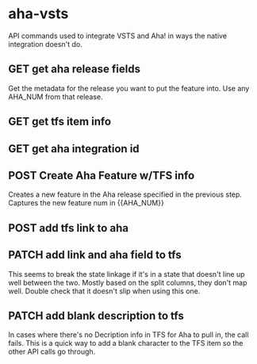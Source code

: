 # aha-vsts
API commands used to integrate VSTS and Aha! in ways the native integration doesn't do.

## GET get aha release fields
Get the metadata for the release you want to put the feature into. Use any AHA_NUM from that release.

## GET get tfs item info

## GET get aha integration id

## POST Create Aha Feature w/TFS info
Creates a new feature in the Aha release specified in the previous step. Captures the new feature num in {{AHA_NUM}}

## POST add tfs link to aha
 
## PATCH add link and aha field to tfs
This seems to break the state linkage if it's in a state that doesn't line up well between the two. Mostly based on the split columns, they don't map well. Double check that it doesn't slip when using this one.

## PATCH add blank description to tfs
In cases where there's no Decription info in TFS for Aha to pull in, the call fails. This is a quick way to add a blank character to the TFS item so the other API calls go through.
